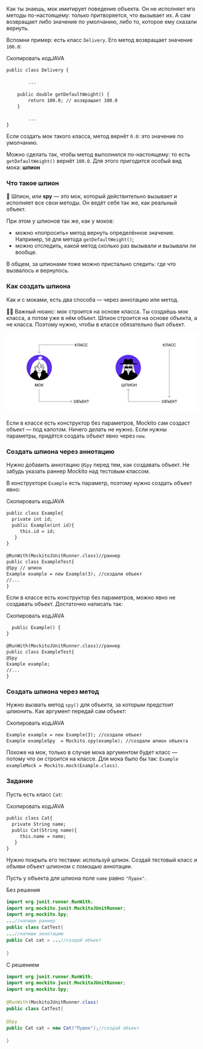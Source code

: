 Как ты знаешь, мок имитирует поведение объекта. Он не исполняет его методы по-настоящему: только притворяется, что вызывает их. А сам возвращает либо значение по умолчанию, либо то, которое ему сказали вернуть.

Вспомни пример: есть класс `Delivery`. Его метод возвращает значение `100.0`:

Скопировать кодJAVA

```
public class Delivery {

        ...

    public double getDefaultWeight() {
        return 100.0; // возвращает 100.0
    }

        ...
} 
```

Если создать мок такого класса, метод вернёт `0.0`: это значение по умолчанию.

Можно сделать так, чтобы метод выполнился по-настоящему: то есть `getDefaultWeight()` вернёт `100.0`. Для этого пригодится особый вид мока: **шпион**

### Что такое шпион

🦹 Шпион, или **spy** — это мок, который действительно вызывает и исполняет все свои методы. Он ведёт себя так же, как реальный объект.

При этом у шпионов так же, как у моков:

- можно «попросить» метод вернуть определённое значение. Например, `50` для метода `getDefaultWeight()`;
- можно отследить, какой метод сколько раз вызывали и вызывали ли вообще.

В общем, за шпионами тоже можно пристально следить: где что вызвалось и вернулось.

### Как создать шпиона

Как и с моками, есть два способа — через аннотацию или метод.

☝🏻 Важный нюанс: мок строится на основе класса. Ты создаёшь мок класса, а потом уже в нём объект. Шпион строится на основе объекта, а не класса. Поэтому нужно, чтобы в классе обязательно был объект.

![img_3.png](img%2Fimg_3.png)

Если в классе есть конструктор без параметров, Mockito сам создаст объект — под капотом. Ничего делать не нужно. Если нужны параметры, придётся создать объект явно через `new`.

### Создать шпиона через аннотацию

Нужно добавить аннотацию `@Spy` перед тем, как создавать объект. Не забудь указать раннер Mockito над тестовым классом.

В конструкторе `Example` есть параметр, поэтому нужно создать объект явно:

Скопировать кодJAVA

```
public class Example{
  private int id;
  public Example(int id){
     this.id = id;
   }
}

@RunWith(MockitoJUnitRunner.class)//раннер
public class ExampleTest{
@Spy // шпион
Example example = new Example(3); //создали объект
//...
} 
```

Если в классе есть конструктор без параметров, можно явно не создавать объект. Достаточно написать так:

Скопировать кодJAVA

```
  public Example() {
} 

@RunWith(MockitoJUnitRunner.class)//раннер
public class ExampleTest{
@Spy
Example example;
//...
} 
```

### Создать шпиона через **метод**

Нужно вызвать метод `spy()` для объекта, за которым предстоит шпионить. Как аргумент передай сам объект:

Скопировать кодJAVA

```
Example example = new Example(3); //создали объект
Example exampleSpy  = Mockito.spy(example); //создали шпион объекта 
```

Похоже на мок, только в случае мока аргументом будет класс — потому что он строится на классе. Для мока было бы так: `Example exampleMock = Mockito.mock(Example.class)`.

### Задание

Пусть есть класс `Cat`:

Скопировать кодJAVA

```
public class Cat{
  private String name;
  public Cat(String name){
     this.name = name;
   }
} 
```

Нужно покрыть его тестами: используй шпион. Создай тестовый класс и объяви объект шпионом с помощью аннотации.

Пусть у объекта для шпиона поле `name` равно `"Пушок"`.

Без решения
```Java
import org.junit.runner.RunWith;
import org.mockito.junit.MockitoJUnitRunner;
import org.mockito.Spy;
...//напиши раннер
public class CatTest{
...//напиши аннотацию
public Cat cat = ...//создай объект

}
```

С решением
```Java
import org.junit.runner.RunWith;
import org.mockito.junit.MockitoJUnitRunner;
import org.mockito.Spy;

@RunWith(MockitoJUnitRunner.class)
public class CatTest{
  
@Spy
public Cat cat = new Cat("Пушок");//создай объект

}
```